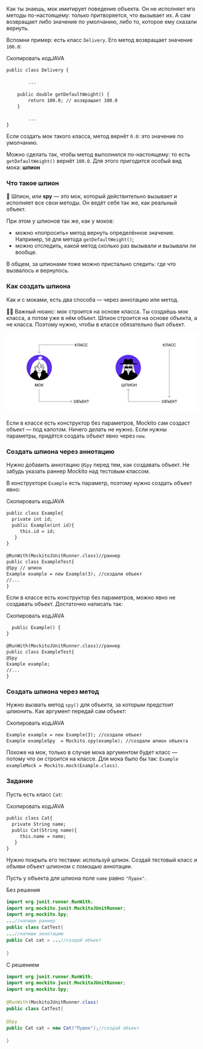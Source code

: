 Как ты знаешь, мок имитирует поведение объекта. Он не исполняет его методы по-настоящему: только притворяется, что вызывает их. А сам возвращает либо значение по умолчанию, либо то, которое ему сказали вернуть.

Вспомни пример: есть класс `Delivery`. Его метод возвращает значение `100.0`:

Скопировать кодJAVA

```
public class Delivery {

        ...

    public double getDefaultWeight() {
        return 100.0; // возвращает 100.0
    }

        ...
} 
```

Если создать мок такого класса, метод вернёт `0.0`: это значение по умолчанию.

Можно сделать так, чтобы метод выполнился по-настоящему: то есть `getDefaultWeight()` вернёт `100.0`. Для этого пригодится особый вид мока: **шпион**

### Что такое шпион

🦹 Шпион, или **spy** — это мок, который действительно вызывает и исполняет все свои методы. Он ведёт себя так же, как реальный объект.

При этом у шпионов так же, как у моков:

- можно «попросить» метод вернуть определённое значение. Например, `50` для метода `getDefaultWeight()`;
- можно отследить, какой метод сколько раз вызывали и вызывали ли вообще.

В общем, за шпионами тоже можно пристально следить: где что вызвалось и вернулось.

### Как создать шпиона

Как и с моками, есть два способа — через аннотацию или метод.

☝🏻 Важный нюанс: мок строится на основе класса. Ты создаёшь мок класса, а потом уже в нём объект. Шпион строится на основе объекта, а не класса. Поэтому нужно, чтобы в классе обязательно был объект.

![img_3.png](img%2Fimg_3.png)

Если в классе есть конструктор без параметров, Mockito сам создаст объект — под капотом. Ничего делать не нужно. Если нужны параметры, придётся создать объект явно через `new`.

### Создать шпиона через аннотацию

Нужно добавить аннотацию `@Spy` перед тем, как создавать объект. Не забудь указать раннер Mockito над тестовым классом.

В конструкторе `Example` есть параметр, поэтому нужно создать объект явно:

Скопировать кодJAVA

```
public class Example{
  private int id;
  public Example(int id){
     this.id = id;
   }
}

@RunWith(MockitoJUnitRunner.class)//раннер
public class ExampleTest{
@Spy // шпион
Example example = new Example(3); //создали объект
//...
} 
```

Если в классе есть конструктор без параметров, можно явно не создавать объект. Достаточно написать так:

Скопировать кодJAVA

```
  public Example() {
} 

@RunWith(MockitoJUnitRunner.class)//раннер
public class ExampleTest{
@Spy
Example example;
//...
} 
```

### Создать шпиона через **метод**

Нужно вызвать метод `spy()` для объекта, за которым предстоит шпионить. Как аргумент передай сам объект:

Скопировать кодJAVA

```
Example example = new Example(3); //создали объект
Example exampleSpy  = Mockito.spy(example); //создали шпион объекта 
```

Похоже на мок, только в случае мока аргументом будет класс — потому что он строится на классе. Для мока было бы так: `Example exampleMock = Mockito.mock(Example.class)`.

### Задание

Пусть есть класс `Cat`:

Скопировать кодJAVA

```
public class Cat{
  private String name;
  public Cat(String name){
     this.name = name;
   }
} 
```

Нужно покрыть его тестами: используй шпион. Создай тестовый класс и объяви объект шпионом с помощью аннотации.

Пусть у объекта для шпиона поле `name` равно `"Пушок"`.

Без решения
```Java
import org.junit.runner.RunWith;
import org.mockito.junit.MockitoJUnitRunner;
import org.mockito.Spy;
...//напиши раннер
public class CatTest{
...//напиши аннотацию
public Cat cat = ...//создай объект

}
```

С решением
```Java
import org.junit.runner.RunWith;
import org.mockito.junit.MockitoJUnitRunner;
import org.mockito.Spy;

@RunWith(MockitoJUnitRunner.class)
public class CatTest{
  
@Spy
public Cat cat = new Cat("Пушок");//создай объект

}
```